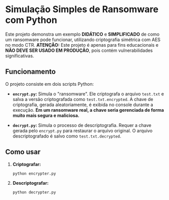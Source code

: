 # Simulação Simples de Ransomware com Python

Este projeto demonstra um exemplo **DIDÁTICO** e **SIMPLIFICADO** de como um ransomware pode funcionar, utilizando criptografia simétrica com AES no modo CTR.  **ATENÇÃO:** Este projeto é apenas para fins educacionais e **NÃO DEVE SER USADO EM PRODUÇÃO**, pois contém vulnerabilidades significativas.

## Funcionamento

O projeto consiste em dois scripts Python:

* **`encrypt.py`:** Simula o "ransomware". Ele criptografa o arquivo `test.txt` e salva a versão criptografada como `test.txt.encrypted`.  A chave de criptografia, gerada aleatoriamente, é exibida no console durante a execução.  **Em um ransomware real, a chave seria gerenciada de forma muito mais segura e maliciosa.**

* **`decrypt.py`:**  Simula o processo de descriptografia. Requer a chave gerada pelo `encrypt.py` para restaurar o arquivo original.  O arquivo descriptografado é salvo como `test.txt.decrypted`.


## Como usar

1. **Criptografar:**
   ```bash
   python encrypter.py

2. **Descriptografar:**
   ```bash
   python decrypter.py
